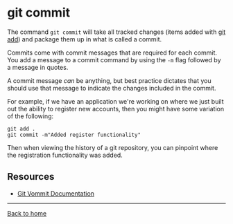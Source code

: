 # git commit

The command `git commit` will take all tracked changes (items added with [git add](./Add.md)) and package them up in what is called a commit.

Commits come with commit messages that are required for each commit. You add a message to a commit command by using the `-m` flag followed by a message in quotes.

A commit message _can_ be anything, but best practice dictates that you should use that message to indicate the changes included in the commit.

For example, if we have an application we're working on where we just built out the ability to register new accounts, then you might have some variation of the following:

```
git add .
git commit -m"Added register functionality"
```

Then when viewing the history of a git repository, you can pinpoint where the registration functionality was added.

## Resources

- [Git Vommit Documentation](https://git-scm.com/docs/git-commit)

---

[Back to home](../README.md)
